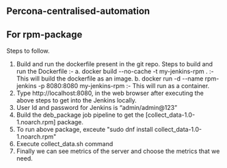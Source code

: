 ## Percona-centralised-automation
## For rpm-package

Steps to follow.

1. Build and run the dockerfile present in the git repo.
   Steps to build and run the Dockerfile :-
   a. docker build --no-cache -t my-jenkins-rpm . :- This will build the dockerfile as an image.
   b. docker run -d --name rpm-jenkins -p 8080:8080 my-jenkins-rpm :- This will run as a container.
2. Type http://localhost:8080, in the web browser after executing the above steps to  get into the Jenkins locally.
3. User Id and password for Jenkins is “admin/admin@123”
4. Build the deb_package job pipeline to get the [collect_data-1.0-1.noarch.rpm] package.
5. To run above package, exceute "sudo dnf install collect_data-1.0-1.noarch.rpm"
6. Execute collect_data.sh command
7. Finally we can see metrics of the server and choose the metrics that we need.
